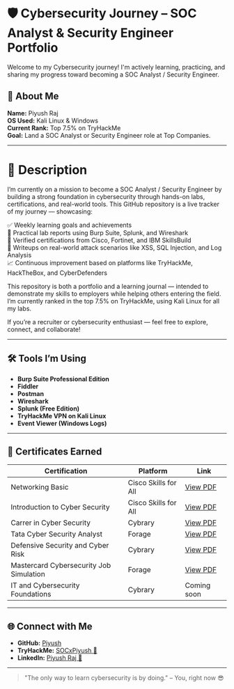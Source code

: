 # 🛡️ Cybersecurity Journey – SOC Analyst & Security Engineer Portfolio

Welcome to my Cybersecurity journey! I'm actively learning, practicing, and sharing my progress toward becoming a SOC Analyst / Security Engineer.

## 🔰 About Me
**Name:** Piyush Raj  <br>
**OS Used:** Kali Linux & Windows <br>
**Current Rank:** Top 7.5% on TryHackMe   <br>
**Goal:** Land a SOC Analyst or Security Engineer role at Top Companies.

---

# 📄 Description
I’m currently on a mission to become a SOC Analyst / Security Engineer by building a strong foundation in cybersecurity through hands-on labs, certifications, and real-world tools. This GitHub repository is a live tracker of my journey — showcasing:

✅ Weekly learning goals and achievements <br>
🔧 Practical lab reports using Burp Suite, Splunk, and Wireshark <br>
🏅 Verified certifications from Cisco, Fortinet, and IBM SkillsBuild <br>
📑 Writeups on real-world attack scenarios like XSS, SQL Injection, and Log Analysis <br>
📈 Continuous improvement based on platforms like TryHackMe, HackTheBox, and CyberDefenders

This repository is both a portfolio and a learning journal — intended to demonstrate my skills to employers while helping others entering the field. I’m currently ranked in the top 7.5% on TryHackMe, using Kali Linux for all my labs.

If you’re a recruiter or cybersecurity enthusiast — feel free to explore, connect, and collaborate!  

---

## 🛠️ Tools I’m Using
- **Burp Suite Professional Edition**
- **Fiddler**
- **Postman**
- **Wireshark**
- **Splunk (Free Edition)**
- **TryHackMe VPN on Kali Linux**
- **Event Viewer (Windows Logs)**

---

## 🏅 Certificates Earned
| Certification                     | Platform             | Link                                                |
|-----------------------------------|----------------------|-----------------------------------------------------|
| Networking Basic                  | Cisco Skills for All | [View PDF](https://drive.google.com/file/d/1PscSCYviKf6EjdFG50_UiAzISpbeiv7Y/view?usp=sharing) |
| Introduction to Cyber Security    | Cisco Skills for All | [View PDF](https://drive.google.com/file/d/1Nlz2QfHErnK8exhitcmxi9_V_Q0URo8A/view?usp=sharing) |
| Carrer in Cyber Security          | Cybrary              | [View PDF](https://drive.google.com/file/d/15FfrLRRfdtbrOm94pquo3Zcot5s7hJkQ/view?usp=sharingf)|
| Tata Cyber Security Analyst       | Forage               | [View PDF](https://drive.google.com/file/d/12bNACDP7PGvSIVyTMNzww1qhvIrAtVYo/view?usp=sharing) |
| Defensive Security and Cyber Risk | Cybrary              | [View PDF](https://app.cybrary.it/profile/TopFerret7673?tab=cert-completion&cert=CC-e327f7c0-278e-472b-9a8c-a54c429cc3c6)                            
| Mastercard Cybersecurity Job Simulation  | Forage               | [View PDF](https://drive.google.com/file/d/1UVGG7GAn4aEGTtwuYnRsuFmDZWOr4qky/view?usp=sharing) |
| IT and Cybersecurity Foundations  | Cybrary              | Coming soon                                         |

---


## 🌐 Connect with Me
- **GitHub:** [Piyush](https://github.com/krpiyush1302)
- **TryHackMe:** [SOCxPiyush 🔗](https://tryhackme.com/p/SOCxPiyush)
- **LinkedIn:** [Piyush Raj 🔗](https://www.linkedin.com/in/piyushraj-infosec/)

---

> "The only way to learn cybersecurity is by doing." – You, right now 😎
